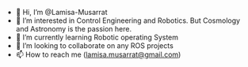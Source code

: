 - 👋 Hi, I’m @Lamisa-Musarrat
- 👀 I’m interested in Control Engineering and Robotics. But Cosmology and Astronomy is the passion here.
- 🌱 I’m currently learning Robotic operating System
- 💞️ I’m looking to collaborate on any ROS projects
- 📫 How to reach me (lamisa.musarrat@gmail.com)

<!---
Lamisa-Musarrat/Lamisa-Musarrat is a ✨ special ✨ repository because its `README.md` (this file) appears on your GitHub profile.
You can click the Preview link to take a look at your changes.
--->
